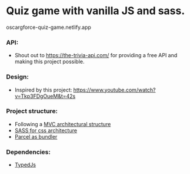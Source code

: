# Quiz game with vanilla JS and sass.

oscargforce-quiz-game.netlify.app

### API:
 - Shout out to https://the-trivia-api.com/ for providing a free API and making this project possible.

 ### Design:
  - Inspired by this project: https://www.youtube.com/watch?v=Tkp3FDgOueM&t=42s

  ### Project structure:
   - Following a [MVC architectural structure](https://www.tutorialspoint.com/mvc_framework/mvc_framework_introduction.htm)
   - [SASS for css architecture](https://sass-lang.com/documentation/)
   - [Parcel as bundler](https://parceljs.org/)

   ### Dependencies:
   - [TypedJs](https://github.com/mattboldt/typed.js/)
   
